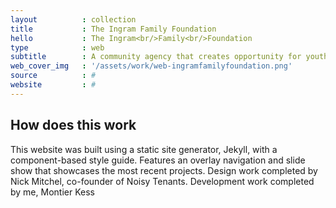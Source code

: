 ```yaml
---
layout			: collection
title 			: The Ingram Family Foundation
hello 			: The Ingram<br/>Family<br/>Foundation
type 			: web
subtitle 		: A community agency that creates opportunity for youth to become entrepreneurs, learn about business and what it takes to produce and execute a project through a full lifecycle.
web_cover_img 	: '/assets/work/web-ingramfamilyfoundation.png'
source 			: #
website 		: #
---
```


## How does this work

This website was built using a static site generator, Jekyll, with a component-based style guide.  Features an overlay navigation and slide show that showcases the most recent projects.  Design work completed by Nick Mitchel, co-founder of Noisy Tenants.  Development work completed by me, Montier Kess
